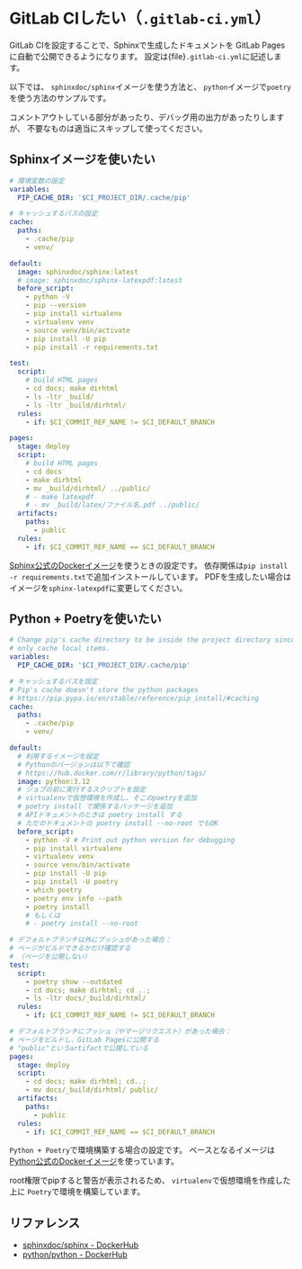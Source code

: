 # GitLab CIしたい（``.gitlab-ci.yml``）

GitLab CIを設定することで、Sphinxで生成したドキュメントを
GitLab Pagesに自動で公開できるようになります。
設定は{file}`.gitlab-ci.yml`に記述します。

以下では、
``sphinxdoc/sphinx``イメージを使う方法と、
``python``イメージで``poetry``を使う方法のサンプルです。

コメントアウトしている部分があったり、デバッグ用の出力があったりしますが、
不要なものは適当にスキップして使ってください。

## Sphinxイメージを使いたい

```yaml
# 環境変数の設定
variables:
  PIP_CACHE_DIR: '$CI_PROJECT_DIR/.cache/pip'

# キャッシュするパスの設定
cache:
  paths:
    - .cache/pip
    - venv/

default:
  image: sphinxdoc/sphinx:latest
  # image: sphinxdoc/sphinx-latexpdf:latest
  before_script:
    - python -V
    - pip --version
    - pip install virtualenv
    - virtualenv venv
    - source venv/bin/activate
    - pip install -U pip
    - pip install -r requirements.txt

test:
  script:
    # build HTML pages
    - cd docs; make dirhtml
    - ls -ltr _build/
    - ls -ltr _build/dirhtml/
  rules:
    - if: $CI_COMMIT_REF_NAME != $CI_DEFAULT_BRANCH

pages:
  stage: deploy
  script:
    # build HTML pages
    - cd docs
    - make dirhtml
    - mv _build/dirhtml/ ../public/
    # - make latexpdf
    # - mv _build/latex/ファイル名.pdf ../public/
  artifacts:
    paths:
      - public
  rules:
    - if: $CI_COMMIT_REF_NAME == $CI_DEFAULT_BRANCH
```

[Sphinx公式のDockerイメージ](https://hub.docker.com/r/sphinxdoc/sphinx)を使うときの設定です。
依存関係は``pip install -r requirements.txt``で追加インストールしています。
PDFを生成したい場合はイメージを``sphinx-latexpdf``に変更してください。

## Python + Poetryを使いたい

```yaml
# Change pip's cache directory to be inside the project directory since we can
# only cache local items.
variables:
  PIP_CACHE_DIR: '$CI_PROJECT_DIR/.cache/pip'

# キャッシュするパスを設定
# Pip's cache doesn't store the python packages
# https://pip.pypa.io/en/stable/reference/pip_install/#caching
cache:
  paths:
    - .cache/pip
    - venv/

default:
  # 利用するイメージを設定
  # Pythonのバージョンは以下で確認
  # https://hub.docker.com/r/library/python/tags/
  image: python:3.12
  # ジョブの前に実行するスクリプトを設定
  # virtualenvで仮想環境を作成し、そこのpoetryを追加
  # poetry install で関係するパッケージを追加
  # APIドキュメントのときは poetry install する
  # ただのドキュメントの poetry install --no-root でもOK
  before_script:
    - python -V # Print out python version for debugging
    - pip install virtualenv
    - virtualenv venv
    - source venv/bin/activate
    - pip install -U pip
    - pip install -U poetry
    - which poetry
    - poetry env info --path
    - poetry install
    # もしくは
    # - poetry install --no-root

# デフォルトブランチ以外にプッシュがあった場合：
# ページがビルドできるかだけ確認する
# （ページを公開しない）
test:
  script:
    - poetry show --outdated
    - cd docs; make dirhtml; cd ..;
    - ls -ltr docs/_build/dirhtml/
  rules:
    - if: $CI_COMMIT_REF_NAME != $CI_DEFAULT_BRANCH

# デフォルトブランチにプッシュ（やマージリクエスト）があった場合：
# ページをビルドし、GitLab Pagesに公開する
# "public"というartifactで公開している
pages:
  stage: deploy
  script:
    - cd docs; make dirhtml; cd..;
    - mv docs/_build/dirhtml/ public/
  artifacts:
    paths:
      - public
  rules:
    - if: $CI_COMMIT_REF_NAME == $CI_DEFAULT_BRANCH
```

``Python + Poetry``で環境構築する場合の設定です。
ベースとなるイメージは[Python公式のDockerイメージ](https://hub.docker.com/_/python)を使っています。

root権限でpipすると警告が表示されるため、
``virtualenv``で仮想環境を作成した上に
``Poetry``で環境を構築しています。

## リファレンス

- [sphinxdoc/sphinx - DockerHub](https://hub.docker.com/r/sphinxdoc/sphinx)
- [python/python - DockerHub](https://hub.docker.com/_/python)
